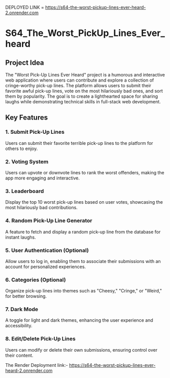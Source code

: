 DEPLOYED LINK = https://s64-the-worst-pickup-lines-ever-heard-2.onrender.com

# S64_The_Worst_PickUp_Lines_Ever_heard

## Project Idea
The "Worst Pick-Up Lines Ever Heard" project is a humorous and interactive web application where users can contribute and explore a collection of cringe-worthy pick-up lines. The platform allows users to submit their favorite awful pick-up lines, vote on the most hilariously bad ones, and sort them by popularity. The goal is to create a lighthearted space for sharing laughs while demonstrating technical skills in full-stack web development.

## Key Features

### 1. Submit Pick-Up Lines
Users can submit their favorite terrible pick-up lines to the platform for others to enjoy.

### 2. Voting System
Users can upvote or downvote lines to rank the worst offenders, making the app more engaging and interactive.

### 3. Leaderboard
Display the top 10 worst pick-up lines based on user votes, showcasing the most hilariously bad contributions.

### 4. Random Pick-Up Line Generator
A feature to fetch and display a random pick-up line from the database for instant laughs.

### 5. User Authentication (Optional)
Allow users to log in, enabling them to associate their submissions with an account for personalized experiences.

### 6. Categories (Optional)
Organize pick-up lines into themes such as "Cheesy," "Cringe," or "Weird," for better browsing.

### 7. Dark Mode
A toggle for light and dark themes, enhancing the user experience and accessibility.

### 8. Edit/Delete Pick-Up Lines
Users can modify or delete their own submissions, ensuring control over their content.


The Render Deployment link:- https://s64-the-worst-pickup-lines-ever-heard-2.onrender.com